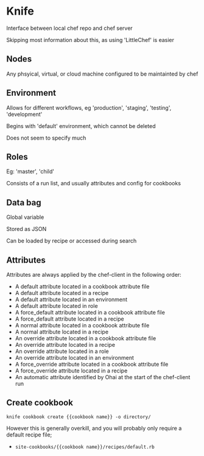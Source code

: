 Knife
=====

Interface between local chef repo and chef server

Skipping most information about this, as using 'LittleChef' is easier

Nodes
-----

Any phsyical, virtual, or cloud machine configured to be maintainted by chef

Environment
-----------

Allows for different workflows, eg 'production', 'staging', 'testing', 'development'

Begins with 'default' environment, which cannot be deleted

Does not seem to specify much

Roles
-----

Eg: 'master', 'child'

Consists of a run list, and usually attributes and config for cookbooks

Data bag
--------

Global variable

Stored as JSON

Can be loaded by recipe or accessed during search

Attributes
----------

Attributes are always applied by the chef-client in the following order:
- A default attribute located in a cookbook attribute file
- A default attribute located in a recipe
- A default attribute located in an environment
- A default attribute located in role
- A force_default attribute located in a cookbook attribute file
- A force_default attribute located in a recipe
- A normal attribute located in a cookbook attribute file
- A normal attribute located in a recipe
- An override attribute located in a cookbook attribute file
- An override attribute located in a recipe
- An override attribute located in a role
- An override attribute located in an environment
- A force_override attribute located in a cookbook attribute file
- A force_override attribute located in a recipe
- An automatic attribute identified by Ohai at the start of the chef-client run

Create cookbook
---------------

```
knife cookbook create {{cookbook name}} -o directory/
```

However this is generally overkill, and you will probably only require a default recipe file;
- `site-cookbooks/{{cookbook name}}/recipes/default.rb`
